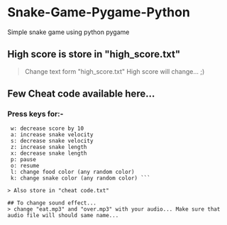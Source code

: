 # Snake-Game-Pygame-Python
Simple snake game using python pygame

## High score is store in "high_score.txt"
> Change text form "high_score.txt" High score will change... ;)

## Few Cheat code available here...
### Press keys for:-
``` q: increase score by 10
 w: decrease score by 10
 a: increase snake velocity
 s: decrease snake velocity
 z: increase snake length
 x: decrease snake length
 p: pause
 o: resume
 l: change food color (any random color)
 k: change snake color (any random color) ```

> Also store in "cheat code.txt"

## To change sound effect...
> change "eat.mp3" and "over.mp3" with your audio... Make sure that audio file will should same name...

